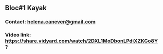 ## Bloc#1 Kayak

### Contact: helena.canever@gmail.com
### Video link: https://share.vidyard.com/watch/2DXL1MoDbonLPdiXZKGo8Y? 
